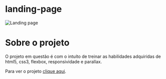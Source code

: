 # landing-page
 
![Landing page](https://user-images.githubusercontent.com/87915108/150837269-5a835a45-36c5-45f3-b824-c427b1cb894e.gif)

# Sobre o projeto

O projeto em questão é com o intuíto de treinar as habilidades adquiridas de html5, css3, flexbox, responsividade e parallax.


Para ver o projeto [clique aqui](https://pablosilva23.github.io/landing-page/).
